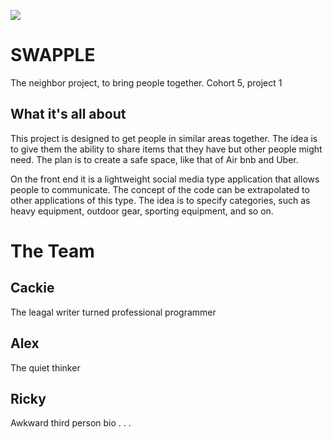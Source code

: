 ![](https://media.xogrp.com/images/0e8d9768-0a08-406b-8e4d-07d9cb5c1898)

# SWAPPLE

The neighbor project, to bring people together. Cohort 5, project 1

## What it's all about

This project is designed to get people in similar areas together. The idea is to give them the ability to share items that they have but other people might need. The plan is to create a safe space, like that of Air bnb and Uber.

On the front end it is a lightweight social media type application that allows people to communicate. The concept of the code can be extrapolated to other applications of this type. The idea is to specify categories, such as heavy equipment, outdoor gear, sporting equipment, and so on.

# The Team
## Cackie
  The leagal writer turned professional programmer


## Alex
  The quiet thinker


## Ricky
  Awkward third person bio . . .
